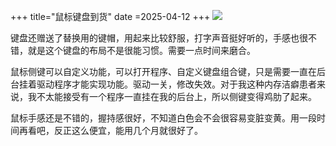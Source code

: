 +++
title="鼠标键盘到货"
date =2025-04-12
+++
![](/img/2025-04-12-1.avif)

键盘还赠送了替换用的键帽，用起来比较舒服，打字声音挺好听的，手感也很不错，就是这个键盘的布局不是很能习惯。需要一点时间来磨合。

鼠标侧键可以自定义功能，可以打开程序、自定义键盘组合键，只是需要一直在后台挂着驱动程序才能实现功能。驱动一关，修改失效。对于我这种内存洁癖患者来说，我不太能接受有一个程序一直挂在我的后台上，所以侧键变得鸡肋了起来。

鼠标手感还是不错的，握持感很好，不知道白色会不会很容易变脏变黄。用一段时间再看吧，反正这么便宜，能用几个月就很好了。 